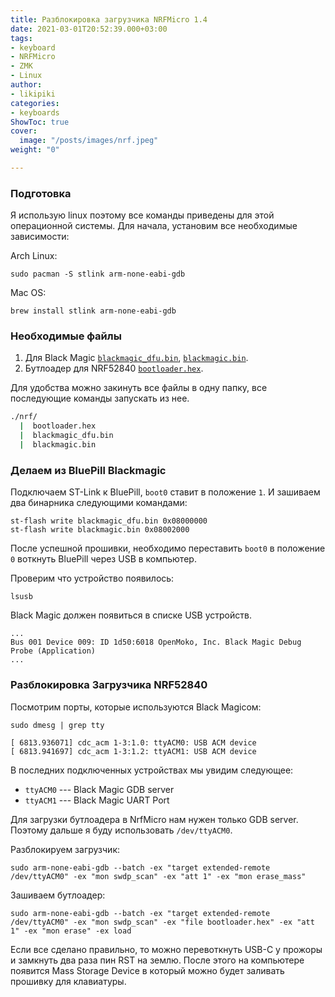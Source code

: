 ```yaml
---
title: Разблокировка загрузчика NRFMicro 1.4
date: 2021-03-01T20:52:39.000+03:00
tags:
- keyboard
- NRFMicro
- ZMK
- Linux
author:
- likipiki
categories:
- keyboards
ShowToc: true
cover:
  image: "/posts/images/nrf.jpeg"
weight: "0"

---
```

### Подготовка

Я использую linux поэтому все команды приведены для этой операционной системы. Для начала, установим все необходимые зависимости:

Arch Linux:

    sudo pacman -S stlink arm-none-eabi-gdb

Mac OS:

    brew install stlink arm-none-eabi-gdb

### Необходимые файлы

1. Для Black Magic [`blackmagic_dfu.bin`](/posts/files/blackmagic_dfu.bin),  [`blackmagic.bin`](/posts/files/blackmagic.bin).
2. Бутлоадер для NRF52840 [`bootloader.hex`](/posts/files/bootloader.hex).

Для удобства можно закинуть все файлы в одну папку, все последующие команды запускать из нее.

```bash
./nrf/
  |  bootloader.hex
  |  blackmagic_dfu.bin
  |  blackmagic.bin
```

### Делаем из BluePill Blackmagic

Подключаем ST-Link к BluePill, `boot0` ставит в положение `1`. И зашиваем два бинарника следующими командами:

    st-flash write blackmagic_dfu.bin 0x08000000
    st-flash write blackmagic.bin 0x08002000

После успешной прошивки, необходимо переставить `boot0` в положение `0` воткнуть BluePill через USB в компьютер.

Проверим что устройство появилось:

    lsusb

Black Magic должен появиться в списке USB устройств.

```bash3
...
Bus 001 Device 009: ID 1d50:6018 OpenMoko, Inc. Black Magic Debug Probe (Application)
...
```

### Разблокировка Загрузчика NRF52840

Посмотрим порты, которые используются Black Magicом:

    sudo dmesg | grep tty
    
    [ 6813.936071] cdc_acm 1-3:1.0: ttyACM0: USB ACM device
    [ 6813.941697] cdc_acm 1-3:1.2: ttyACM1: USB ACM device

В последних подключенных устройствах мы увидим следующее:

* `ttyACM0` --- Black Magic GDB server
* `ttyACM1` --- Black Magic UART Port

Для загрузки бутлоадера в NrfMicro нам нужен только GDB server. Поэтому дальше я буду использовать `/dev/ttyACM0`.

Разблокируем загрузчик:

    sudo arm-none-eabi-gdb --batch -ex "target extended-remote /dev/ttyACM0" -ex "mon swdp_scan" -ex "att 1" -ex "mon erase_mass"

Зашиваем бутлоадер:

    sudo arm-none-eabi-gdb --batch -ex "target extended-remote /dev/ttyACM0" -ex "mon swdp_scan" -ex "file bootloader.hex" -ex "att 1" -ex "mon erase" -ex load

Если все сделано правильно, то можно перевоткнуть USB-C у прожоры и замкнуть два раза пин RST на землю. После этого на компьютере появится Mass Storage Device в который можно будет заливать прошивку для клавиатуры.
